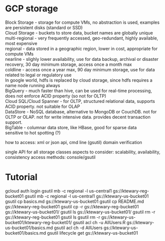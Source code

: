 # GCP storage
Block Storage - storage for compute VMs, no abstraction is used, examples are persistent disks (standard or SSD)  
Cloud Storage - buckets to store data, bucket names are globally unique  
  multi-regional - very frequently accessed, geo-redundant, highly available, most expensive  
  regional - data stored in a geographic region, lower in cost, appropriate for compute VMs  
  nearline - slighly lower availability, use for data backup, archival or disaster recovery, 30 day minimum storage, access once a month max  
  coldline - access once a year max, 90 day minimum storage, use for data related to legal or regulatory use  
 In google world, hdfs is replaced by cloud storage, since hdfs requires a name node running always  
 BigQuery - much faster than hive, can be used for real-time processing, does not enforce ACID property (so not for OLTP)  
 Cloud SQL/Cloud Spanner - for OLTP, structured relational data, supports ACID property. not suitable for OLAP  
 DataStore - NoSQL database, alternative to MongoDB or CouchDB. not for OLTP or OLAP. not for write intensive data. provides decent transaction support.  
BigTable - columnar data store, like HBase, good for sparse data  
 sensitive to hot spotting (?)  
 
 how to access: xml or json api, cmd line (gsutil)
 domain verification
 
 single API for all storage classes
 aspects to consider: scalability, availability, consistency
 access methods: console/gsutil

# Tutorial
gcloud auth login
gsutil mb -c regional -l us-central1 gs://ktewary-reg-bucket01
gsutil mb -c regional -l us-central1 gs://ktewary-us-bucket01
gsutil cp basics.md gs://ktewary-us-bucket01
gsutil cp README.md gs://ktewary-reg-bucket01
gsutil cp -r gs://ktewary-reg-bucket01 gs://ktewary-us-bucket01/
gsutil ls gs://ktewary-us-bucket01/ 
gsutil rm -r gs://ktewary-reg-bucket01
gsutil ls
gsutil rm -r gs://ktewary-us-bucket01/ktewary-reg-bucket01/
gsutil acl ch -u AllUsers:R gs://ktewary-us-bucket01/basics.md
gsutil acl ch -d AllUsers gs://ktewary-us-bucket01/basics.md
gsutil lifecycle get gs://ktewary-us-bucket01
 
